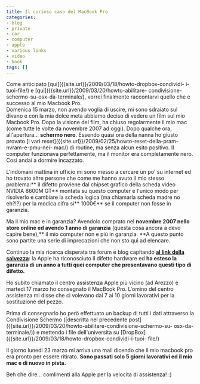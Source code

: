 ```yaml
---
title: Il curioso caso del MacBook Pro
categories:
- blog
- private
- car
- computer
- apple
- various links
- video
- book
tags: []
---
```

Come anticipato [qui]({{site.url}}/2009/03/18/howto-dropbox-condividi-
i-tuoi-file/) e [qui]({{site.url}}/2009/03/20/howto-abilitare-
condivisione-schermo-su-osx-da-terminale/), vorrei finalmente raccontarvi
quello che e successo al mio Macbook Pro.  
Domenica 15 marzo, non avendo voglia di uscire, mi sono sdraiato sul divano e
con la mia dolce meta abbiamo deciso di vedere un film sul mio Macbook Pro.
Dopo la visione del film, ha chiuso regolarmente il mio mac (come tutte le
volte da novembre 2007 ad oggi). Dopo qualche ora, all'apertura... **schermo
nero**. Essendo quasi ora della nanna ho giusto provato [i vari
reset]({{site.url}}/2009/02/25/howto-reset-della-pram-nvram-e-pmu-nei-
mac/) di routine, ma senza alcun esito positivo. Il computer funzionava
perfettamente, ma il monitor era completamente nero. Cosi andai a dormire
incazzato.

L'indomani mattina in ufficio mi sono messo a cercare un po' su internet ed ho
trovato altre persone che come me hanno avuto il mio stesso problema:** il
difetto proviene dal chipset grafico della scheda video NVIDIA 8600M GT**
montata su questo computer e l'unico modo per risolverlo e cambiare la scheda
logica (ma chiamarla scheda madre no eh?!?) per la modica cifra si** 1000€**
se il computer non fosse in garanzia.

Ma il mio mac e in garanzia? Avendolo comprato nel **novembre 2007 nello store
online ed avendo 1 anno di garanzia** (questa cosa ancora a devo capire
bene),** il mio computer non e più in garanzia. **A questo punto sono partite
una serie di imprecazioni che non sto qui ad elencare.

Continuo la mia ricerca disperata tra forum e blog capitando **[al link della
salvezza](http://support.apple.com/kb/TS2377?viewlocale=it_IT)**: la Apple ha
riconosciuto il difetto hardware ed **ha esteso la garanzia di un anno a tutti
quei computer che presentavano questi tipo di difetto.**

Ho subito chiamato il centro assistenza Apple più vicino (ad Arezzo) e martedi
17 marzo ho consegnato il MacBook Pro. L'omino del centro assistenza mi disse
che ci volevano dai 7 ai 10 giorni lavorativi per la sostituzione del pezzo.

Prima di consegnarlo ho però effettuato un backup di tutti i dati attraverso
la Condivisione Schermo ([descritta nel precedente
post]({{site.url}}/2009/03/20/howto-abilitare-condivisione-schermo-su-
osx-da-terminale/)) e mettendo i file dell'universita su
[DropBox]({{site.url}}/2009/03/18/howto-dropbox-condividi-i-tuoi-
file/)

Il giorno lunedi 23 marzo mi arriva una mail dicendo che il mio macbook pro
era pronto per essere ritirato. **Sono passati solo 5 giorni lavorativi ed il
mio mac e di nuovo in pista.**

Beh che dire... comlimenti alla Apple per la velocita di assistenza! :)

